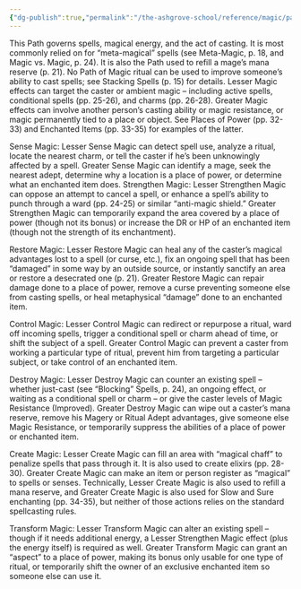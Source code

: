 ```yaml
---
{"dg-publish":true,"permalink":"/the-ashgrove-school/reference/magic/path-of-magic/"}
---
```


This Path governs spells, magical energy, and the act of casting. It is most commonly relied on for “meta-magical” spells (see Meta-Magic, p. 18, and Magic vs. Magic, p. 24). It is also the Path used to refill a mage’s mana reserve (p. 21). No Path of Magic ritual can be used to improve someone’s ability to cast spells; see Stacking Spells (p. 15) for details. Lesser Magic effects can target the caster or ambient magic – including active spells, conditional spells (pp. 25-26), and charms (pp. 26-28). Greater Magic effects can involve another person’s casting ability or magic resistance, or magic permanently tied to a place or object. See Places of Power (pp. 32-33) and Enchanted Items (pp. 33-35) for examples of the latter. 

Sense Magic: Lesser Sense Magic can detect spell use, analyze a ritual, locate the nearest charm, or tell the caster if he’s been unknowingly affected by a spell. Greater Sense Magic can identify a mage, seek the nearest adept, determine why a location is a place of power, or determine what an enchanted item does. Strengthen Magic: Lesser Strengthen Magic can oppose an attempt to cancel a spell, or enhance a spell’s ability to punch through a ward (pp. 24-25) or similar “anti-magic shield.” Greater Strengthen Magic can temporarily expand the area covered by a place of power (though not its bonus) or increase the DR or HP of an enchanted item (though not the strength of its enchantment). 

Restore Magic: Lesser Restore Magic can heal any of the caster’s magical advantages lost to a spell (or curse, etc.), fix an ongoing spell that has been “damaged” in some way by an outside source, or instantly sanctify an area or restore a desecrated one (p. 21). Greater Restore Magic can repair damage done to a place of power, remove a curse preventing someone else from casting spells, or heal metaphysical “damage” done to an enchanted item. 

Control Magic: Lesser Control Magic can redirect or repurpose a ritual, ward off incoming spells, trigger a conditional spell or charm ahead of time, or shift the subject of a spell. Greater Control Magic can prevent a caster from working a particular type of ritual, prevent him from targeting a particular subject, or take control of an enchanted item. 

Destroy Magic: Lesser Destroy Magic can counter an existing spell – whether just-cast (see “Blocking” Spells, p. 24), an ongoing effect, or waiting as a conditional spell or charm – or give the caster levels of Magic Resistance (Improved). Greater Destroy Magic can wipe out a caster’s mana reserve, remove his Magery or Ritual Adept advantages, give someone else Magic Resistance, or temporarily suppress the abilities of a place of power or enchanted item. 

Create Magic: Lesser Create Magic can fill an area with “magical chaff” to penalize spells that pass through it. It is also used to create elixirs (pp. 28-30). Greater Create Magic can make an item or person register as “magical” to spells or senses. Technically, Lesser Create Magic is also used to refill a mana reserve, and Greater Create Magic is also used for Slow and Sure enchanting (pp. 34-35), but neither of those actions relies on the standard spellcasting rules. 

Transform Magic: Lesser Transform Magic can alter an existing spell – though if it needs additional energy, a Lesser Strengthen Magic effect (plus the energy itself) is required as well. Greater Transform Magic can grant an “aspect” to a place of power, making its bonus only usable for one type of ritual, or temporarily shift the owner of an exclusive enchanted item so someone else can use it.
